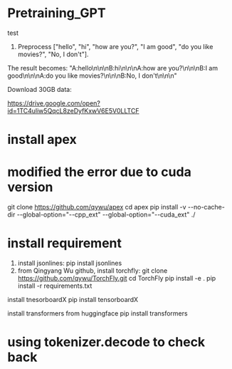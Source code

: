 # Pretraining_GPT
test
1. Preprocess ["hello", "hi", "how are you?", "I am good", "do you like movies?", "No, I don't"].

The result becomes: "A:hello\n\n\nB:hi\n\n\nA:how are you?\n\n\nB:I am good\n\n\nA:do you like movies?\n\n\nB:No, I don't\n\n\n"


Download 30GB data:

https://drive.google.com/open?id=1TC4uliw5QqcL8zeDyfKxwV6E5V0LLTCF


# install apex
# modified the error due to cuda version
git clone https://github.com/qywu/apex
cd apex
pip install -v --no-cache-dir --global-option="--cpp_ext" --global-option="--cuda_ext" ./

# install requirement 
1. install jsonlines: pip install jsonlines
2. from Qingyang Wu github, install torchfly:
git clone https://github.com/qywu/TorchFly.git
cd TorchFly
pip install -e .
pip install -r requirements.txt

install tnesorboardX
pip install tensorboardX

install transformers from huggingface
pip install transformers



# using tokenizer.decode to check back


